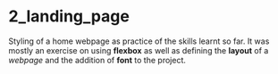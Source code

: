 # 2_landing_page
Styling of a home webpage as practice of the skills learnt so far. It was mostly an exercise on using **flexbox** as well as defining the **layout** of a *webpage* and the addition of **font** to the project.
